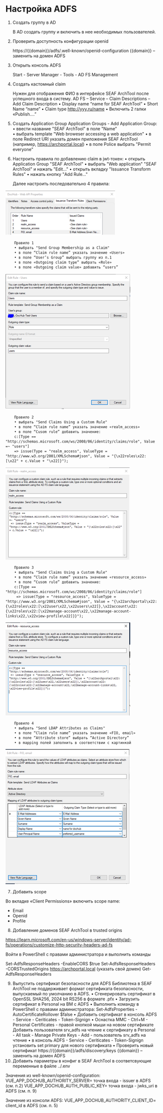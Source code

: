 # Настройка ADFS

1. Создать группу в AD

      В AD создать группу и включить в нее необходимых пользователей.

2. Проверить доступность конфигурации openid

      https://{{domain}}/adfs/.well-known/openid-configuration
      {{domain}} – заменить на домен ADFS

3. Открыть консоль ADFS

      Start - Server Manager - Tools - AD FS Management

4. Создать кастомный  claim

      Нужен для отображения ФИО в интерфейсе SEAF ArchTool после успешного входа в систему.
      AD FS – Service – Claim Descriptions – Add Claim Description
      • Display name “name for SEAF ArchTool”
      • Short Name “name”
      • Claim type <http://yyy.ru/name>
      • Включить 2 галки «Publish….”

5. Создать Application Group
      Application Groups - Add Application Group:
      • ввести название "SEAF ArchTool" в поле "Name"\
      • выбрать template "Web broweser accessing a web application"
      • в поле Redirect URI указать домен приложения SEAF ArchTool (например, <https://archportal.local>)
      • в поле Police выбрать "Permit everyone"

6. Настроить правила по добавлению claim в jwt-токен:
      • открыть Application Group "SEAF ArchTool"
      • выбрать "Web application" "SEAF ArchTool" и нажать "Edit..."
      • открыть вкладку "Issuance Transform Rules"
      • нажать кнопку "Add Rule..."

      Далее настроить последовательно 4 правила:

![img_adfs_1.png](images/img_adfs_1.png)

        Правило 1
        • выбрать "Send Group Membership as a Claim"
        • в поле “Claim rule name” указать значение «Users»
        • в поле “User’s Group” выбрать группу из п.1
        • в поле «Outgoing claim type” выбрать «Role»
        • в поле «Outgoing claim value» добавить “users”
![img_adfs_2.png](images/img_adfs_2.png)

        Правило 2
        • выбрать "Send Claims Using a Custom Rule"
        • в поле “Claim rule name” указать значение «realm_access»
        • в поле “Cusom rule” добавить значение:
        c:[Type == "http://schemas.microsoft.com/ws/2008/06/identity/claims/role", Value =~ "users"]
        => issue(Type = "realm_access", ValueType = "http://www.w3.org/2001/XMLSchema#json", Value = "{\x22roles\x22:[\x22" + c.Value + "\x22]}");
![img_adfs_3.png](images/img_adfs_3.png)

        Правило 3
        • выбрать "Send Claims Using a Custom Rule"
        • в поле “Claim rule name” указать значение «resource_access»
        • в поле “Cusom rule” добавить значение:
        c:[Type == "http://schemas.microsoft.com/ws/2008/06/identity/claims/role"]
         => issue(Type = "resource_access", ValueType = "http://www.w3.org/2001/XMLSchema#json", Value = "{\x22archportal\x22:{\x22roles\x22:[\x22user\x22,\x22users\x22]},\x22account\x22:{\x22roles\x22:[\x22manage-account\x22,\x22manage-account-links\x22,\x22view-profile\x22]}}");
![img_adfs_4.png](images/img_adfs_4.png)

        Правило 4
        • выбрать "Send LDAP Attributes as Claims"
        • в поле “Claim rule name” указать значение «FIO, email»
        • в поле “Attribute store” выбрать “Active Directory”
        • в mapping полей заполнить в соответствии с картинкой
![img_adfs_5.png](images/img_adfs_5.png)

7. Добавить scope

Во вкладке «Сlient Permissions» включить scope name:

* Email
* Openid
* Profile

8. Добавление доменов SEAF ArchTool в trusted origins

<https://learn.microsoft.com/en-us/windows-server/identity/ad-fs/operations/customize-http-security-headers-ad-fs>

Войти в PowerShell с правами администратора и выполнить команды

Set-AdfsResponseHeaders -EnableCORS $true
Set-AdfsResponseHeaders -CORSTrustedOrigins <https://archportal.local> (указать свой домен)
Get-AdfsResponseHeaders

9. Выпустить сертификат безопасности для ADFS
      Библиотека в SEAF ArchTool не поддерживает формат сертификата безопасности, выпускаемый по умолчанию в ADFS.
      • Сгенерировать сертификат в OpenSSL SHA256, 2024 bit RS256 в формате .pfx
      • Загрузить сертификат в Personal на ВМ с ADFS
      • Выполнить команду в PowerShell с правами администратора:
      Set-AdfsProperties -AutoCertificateRollover $false
      • Добавить сертификат в консоль ADFS - Service - Ceriticates - Token-Signign
      • Оснастка MMC - Ctrl+M - Personal Certificates - правой кнопкой мыши на новом сертификате
      Добавить пользователя srv_adfs на чтение к сертификату в Personal - All task - Manage Private Keys - Add - пользователь srv_adfs на чтение
      • в консоль ADFS - Service - Ceriticates - Token-Signign установить set primary для нового сертификата
      • Проверить новый сертификат
      https://{{domain}}/adfs/discovery/keys
      {{domain}} – заменить на домен ADFS
10. Добавить параметры в конфиг в SEAF ArchTool в соответсвующие переменные в файле ../.env

Значения из well-known/openid-configuration:
VUE_APP_DOCHUB_AUTHORITY_SERVER= точка входа  - issuer в ADFS (см. п.2)
VUE_APP_DOCHUB_AUTH_PUBLIC_KEY= точка входа - jwks_uri в ADFS (см. п. 9)

Значение из консоли ADFS:
VUE_APP_DOCHUB_AUTHORITY_CLIENT_ID= client_id в ADFS (см. п. 5)

